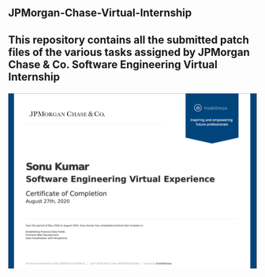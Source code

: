  
 <h2>JPMorgan-Chase-Virtual-Internship<h2/>
 
 This repository contains all the submitted patch files of the various tasks assigned by JPMorgan Chase & Co. Software Engineering Virtual Internship
 
![](https://github.com/cdrsonu/JPMorgan-Chase-Virtual-Internship/blob/master/ScreenShoot.png)

